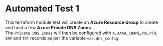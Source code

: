 # Automated Test 1

This terraform module test will create an **Azure Resource Group** to create and host a few **Azure Private DNS Zones**.  
The `Private DNS Zones` will then be configured with `A`, `AAAA`, `CNAME`, `MX`, `PTR`, `SRV` and `TXT` records as per the variable `var.dns_config`.
